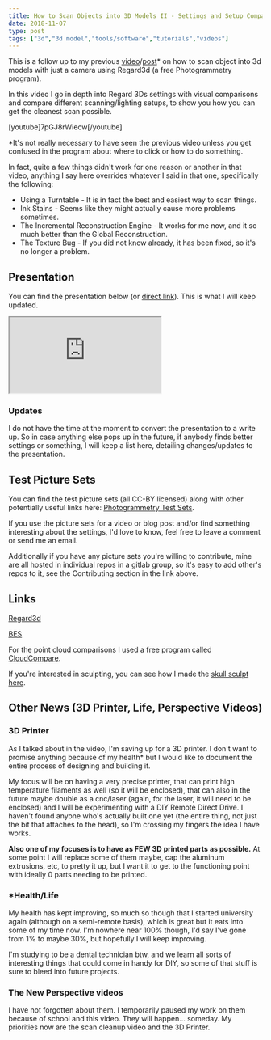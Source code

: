 ```yaml
---
title: How to Scan Objects into 3D Models II - Settings and Setup Comparisons
date: 2018-11-07
type: post
tags: ["3d","3d model","tools/software","tutorials","videos"]
---
```


This is a follow up to my previous [video](https://www.youtube.com/watch?v=GaYfpGcXxmA)/[post](/2017/02/how-to-turnscan-objects-into-3d-models-with-just-a-camera)\* on how to scan object into 3d models with just a camera using Regard3d (a free Photogrammetry program).

In this video I go in depth into Regard 3Ds settings with visual comparisons and compare different scanning/lighting setups, to show you how you can get the cleanest scan possible.

[youtube]7pGJ8rWiecw[/youtube]

\*It's not really necessary to have seen the previous video unless you get confused in the program about where to click or how to do something.

In fact, quite a few things didn't work for one reason or another in that video, anything I say here overrides whatever I said in that one, specifically the following:

- Using a Turntable - It is in fact the best and easiest way to scan things.
- Ink Stains - Seems like they might actually cause more problems sometimes.
- The Incremental Reconstruction Engine - It works for me now, and it so much better than the Global Reconstruction.
- The Texture Bug - If you did not know already, it has been fixed, so it's no longer a problem.

## Presentation

You can find the presentation below (or [direct link](https://alanscodelog.github.io/presentation-regard3d)). This is what I will keep updated.

<iframe src="https://alanscodelog.github.io/presentation-regard3d"></iframe>

### Updates 

I do not have the time at the moment to convert the presentation to a write up. So in case anything else pops up in the future, if anybody finds better settings or something, I will keep a list here, detailing changes/updates to the presentation.

## Test Picture Sets

You can find the test picture sets (all CC-BY licensed) along with other potentially useful links here: [Photogrammetry Test Sets](https://github.com/AlansCodeLog/photogrammetry-test-sets). 

If you use the picture sets for a video or blog post and/or find something interesting about the settings, I'd love to know, feel free to leave a comment or send me an email.

Additionally if you have any picture sets you're willing to contribute, mine are all hosted in individual repos in a gitlab group, so it's easy to add other's repos to it, see the Contributing section in the link above.

## Links

[Regard3d](http://www.regard3d.org/)

[BES](http://mion.faireal.net/BES/)

For the point cloud comparisons I used a free program called [CloudCompare](https://www.danielgm.net/cc/).

If you're interested in sculpting, you can see how I made the [skull sculpt here](/2017/11/sculpting-and-painting-a-skull).

## Other News (3D Printer, Life, Perspective Videos)

<!--more-->

### 3D Printer

As I talked about in the video, I'm saving up for a 3D printer. I don't want to promise anything because of my health\* but I would like to document the entire process of designing and building it.

My focus will be on having a very precise printer, that can print high temperature filaments as well (so it will be enclosed), that can also in the future maybe double as a cnc/laser (again, for the laser, it will need to be enclosed) and I will be experimenting with a DIY Remote Direct Drive. I haven't found anyone who's actually built one yet (the entire thing, not just the bit that attaches to the head), so I'm crossing my fingers the idea I have works.

**Also one of my focuses is to have as FEW 3D printed parts as possible.** At some point I will replace some of them maybe, cap the aluminum extrusions, etc, to pretty it up, but I want it to get to the functioning point with ideally 0 parts needing to be printed.

### \*Health/Life

My health has kept improving, so much so though that I started university again (although on a semi-remote basis), which is great but it eats into some of my time now. I'm nowhere near 100% though, I'd say I've gone from 1% to maybe 30%, but hopefully I will keep improving.

I'm studying to be a dental technician btw, and we learn all sorts of interesting things that could come in handy for DIY, so some of that stuff is sure to bleed into future projects.

### The New Perspective videos

I have not forgotten about them. I temporarily paused my work on them because of school and this video. They will happen... someday. My priorities now are the scan cleanup video and the 3D Printer.